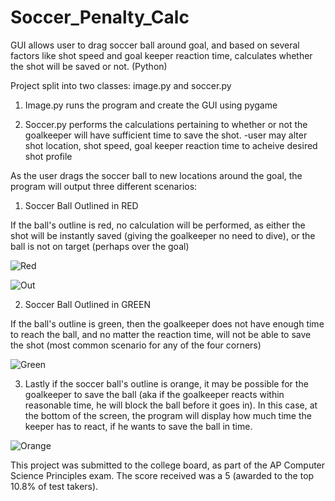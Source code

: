 # Soccer_Penalty_Calc
GUI allows user to drag soccer ball around goal, and based on several factors like shot speed and goal keeper reaction time, calculates whether the shot will be saved or not. (Python)


Project split into two classes: image.py and soccer.py

1) Image.py runs the program and create the GUI using pygame

2) Soccer.py performs the calculations pertaining to whether or not the goalkeeper will have sufficient time to save the shot.
  -user may alter shot location, shot speed, goal keeper reaction time to acheive desired shot profile


As the user drags the soccer ball to new locations around the goal, the program will output three different scenarios:

1) Soccer Ball Outlined in RED

If the ball's outline is red, no calculation will be performed, as either the shot will be instantly saved (giving the goalkeeper no need to dive), or the ball is not on target (perhaps over the goal)

![Red](https://user-images.githubusercontent.com/102982612/181078694-e6639411-cf82-4c14-b497-49796f6d3613.png)

![Out](https://user-images.githubusercontent.com/102982612/181079413-e35ccd03-fd96-4ee6-b195-2a63372a562b.png)


2) Soccer Ball Outlined in GREEN

If the ball's outline is green, then the goalkeeper does not have enough time to reach the ball, and no matter the reaction time, will not be able to save the shot (most common scenario for any of the four corners)

![Green](https://user-images.githubusercontent.com/102982612/181078957-39e97a9e-8184-4a7f-9712-2346d2772289.png)


3) Lastly if the soccer ball's outline is orange, it may be possible for the goalkeeper to save the ball (aka if the goalkeeper reacts within reasonable time, he will block the ball before it goes in). In this case, at the bottom of the screen, the program will display how much time the keeper has to react, if he wants to save the ball in time.

![Orange](https://user-images.githubusercontent.com/102982612/181079382-581ea4ae-f547-4db2-91de-c71b12ef1c4c.png)


This project was submitted to the college board, as part of the AP Computer Science Principles exam. The score received was a 5 (awarded to the top 10.8% of test takers).
